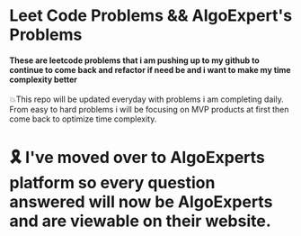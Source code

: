 # Leet Code Problems && AlgoExpert's Problems

#### These are leetcode problems that i am pushing up to my github to continue to come back and refactor if need be and i want to make my time complexity better

:boom:This repo will be updated everyday with problems i am completing daily. From easy to hard problems i will be focusing on MVP products at first then come back to optimize time complexity. 

# 🎗️ I've moved over to AlgoExperts platform so every question answered will now be AlgoExperts and are viewable on their website.
